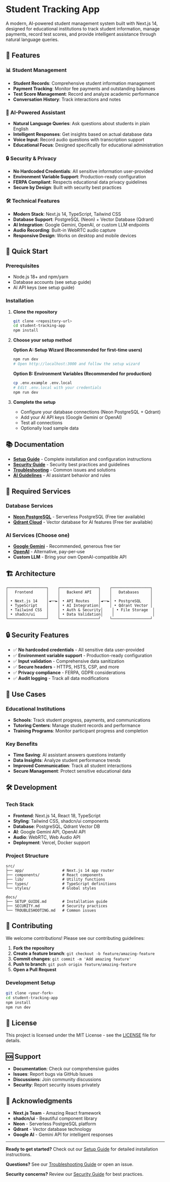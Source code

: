 # Student Tracking App

A modern, AI-powered student management system built with Next.js 14, designed for educational institutions to track student information, manage payments, record test scores, and provide intelligent assistance through natural language queries.

## 🌟 Features

### 📊 Student Management
- **Student Records**: Comprehensive student information management
- **Payment Tracking**: Monitor fee payments and outstanding balances
- **Test Score Management**: Record and analyze academic performance
- **Conversation History**: Track interactions and notes

### 🤖 AI-Powered Assistant
- **Natural Language Queries**: Ask questions about students in plain English
- **Intelligent Responses**: Get insights based on actual database data
- **Voice Input**: Record audio questions with transcription support
- **Educational Focus**: Designed specifically for educational administration

### 🔒 Security & Privacy
- **No Hardcoded Credentials**: All sensitive information user-provided
- **Environment Variable Support**: Production-ready configuration
- **FERPA Compliant**: Respects educational data privacy guidelines
- **Secure by Design**: Built with security best practices

### 🛠️ Technical Features
- **Modern Stack**: Next.js 14, TypeScript, Tailwind CSS
- **Database Support**: PostgreSQL (Neon) + Vector Database (Qdrant)
- **AI Integration**: Google Gemini, OpenAI, or custom LLM endpoints
- **Audio Recording**: Built-in WebRTC audio capture
- **Responsive Design**: Works on desktop and mobile devices

## 🚀 Quick Start

### Prerequisites
- Node.js 18+ and npm/yarn
- Database accounts (see setup guide)
- AI API keys (see setup guide)

### Installation

1. **Clone the repository**
   ```bash
   git clone <repository-url>
   cd student-tracking-app
   npm install
   ```

2. **Choose your setup method**

   **Option A: Setup Wizard (Recommended for first-time users)**
   ```bash
   npm run dev
   # Open http://localhost:3000 and follow the setup wizard
   ```

   **Option B: Environment Variables (Recommended for production)**
   ```bash
   cp .env.example .env.local
   # Edit .env.local with your credentials
   npm run dev
   ```

3. **Complete the setup**
   - Configure your database connections (Neon PostgreSQL + Qdrant)
   - Add your AI API keys (Google Gemini or OpenAI)
   - Test all connections
   - Optionally load sample data

## 📚 Documentation

- **[Setup Guide](SETUP_GUIDE.md)** - Complete installation and configuration instructions
- **[Security Guide](SECURITY.md)** - Security best practices and guidelines
- **[Troubleshooting](TROUBLESHOOTING.md)** - Common issues and solutions
- **[AI Guidelines](AI_ASSISTANT_GUIDELINES.md)** - AI assistant behavior and rules

## 🔑 Required Services

### Database Services
- **[Neon PostgreSQL](https://neon.tech/)** - Serverless PostgreSQL (Free tier available)
- **[Qdrant Cloud](https://cloud.qdrant.io/)** - Vector database for AI features (Free tier available)

### AI Services (Choose one)
- **[Google Gemini](https://makersuite.google.com/)** - Recommended, generous free tier
- **[OpenAI](https://platform.openai.com/)** - Alternative, pay-per-use
- **Custom LLM** - Bring your own OpenAI-compatible API

## 🏗️ Architecture

```
┌─────────────────┐    ┌─────────────────┐    ┌─────────────────┐
│   Frontend      │    │   Backend API   │    │   Databases     │
│                 │    │                 │    │                 │
│ • Next.js 14    │◄──►│ • API Routes    │◄──►│ • PostgreSQL    │
│ • TypeScript    │    │ • AI Integration│    │ • Qdrant Vector │
│ • Tailwind CSS  │    │ • Auth & Security│    │ • File Storage  │
│ • shadcn/ui     │    │ • Data Validation│    │                 │
└─────────────────┘    └─────────────────┘    └─────────────────┘
```

## 🔒 Security Features

- ✅ **No hardcoded credentials** - All sensitive data user-provided
- ✅ **Environment variable support** - Production-ready configuration
- ✅ **Input validation** - Comprehensive data sanitization
- ✅ **Secure headers** - HTTPS, HSTS, CSP, and more
- ✅ **Privacy compliance** - FERPA, GDPR considerations
- ✅ **Audit logging** - Track all data modifications

## 🎯 Use Cases

### Educational Institutions
- **Schools**: Track student progress, payments, and communications
- **Tutoring Centers**: Manage student records and performance
- **Training Programs**: Monitor participant progress and completion

### Key Benefits
- **Time Saving**: AI assistant answers questions instantly
- **Data Insights**: Analyze student performance trends
- **Improved Communication**: Track all student interactions
- **Secure Management**: Protect sensitive educational data

## 🛠️ Development

### Tech Stack
- **Frontend**: Next.js 14, React 18, TypeScript
- **Styling**: Tailwind CSS, shadcn/ui components
- **Database**: PostgreSQL, Qdrant Vector DB
- **AI**: Google Gemini API, OpenAI API
- **Audio**: WebRTC, Web Audio API
- **Deployment**: Vercel, Docker support

### Project Structure
```
src/
├── app/                 # Next.js 14 app router
├── components/          # React components
├── lib/                 # Utility functions
├── types/               # TypeScript definitions
└── styles/              # Global styles

docs/
├── SETUP_GUIDE.md       # Installation guide
├── SECURITY.md          # Security practices
└── TROUBLESHOOTING.md   # Common issues
```

## 🤝 Contributing

We welcome contributions! Please see our contributing guidelines:

1. **Fork the repository**
2. **Create a feature branch**: `git checkout -b feature/amazing-feature`
3. **Commit changes**: `git commit -m 'Add amazing feature'`
4. **Push to branch**: `git push origin feature/amazing-feature`
5. **Open a Pull Request**

### Development Setup
```bash
git clone <your-fork>
cd student-tracking-app
npm install
npm run dev
```

## 📄 License

This project is licensed under the MIT License - see the [LICENSE](LICENSE) file for details.

## 🆘 Support

- **Documentation**: Check our comprehensive guides
- **Issues**: Report bugs via GitHub Issues
- **Discussions**: Join community discussions
- **Security**: Report security issues privately

## 🙏 Acknowledgments

- **Next.js Team** - Amazing React framework
- **shadcn/ui** - Beautiful component library
- **Neon** - Serverless PostgreSQL platform
- **Qdrant** - Vector database technology
- **Google AI** - Gemini API for intelligent responses

---

**Ready to get started?** Check out our [Setup Guide](SETUP_GUIDE.md) for detailed installation instructions.

**Questions?** See our [Troubleshooting Guide](TROUBLESHOOTING.md) or open an issue.

**Security concerns?** Review our [Security Guide](SECURITY.md) for best practices.
